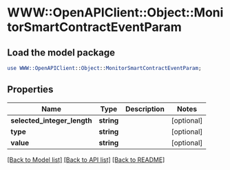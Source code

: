 # WWW::OpenAPIClient::Object::MonitorSmartContractEventParam

## Load the model package
```perl
use WWW::OpenAPIClient::Object::MonitorSmartContractEventParam;
```

## Properties
Name | Type | Description | Notes
------------ | ------------- | ------------- | -------------
**selected_integer_length** | **string** |  | [optional] 
**type** | **string** |  | [optional] 
**value** | **string** |  | [optional] 

[[Back to Model list]](../README.md#documentation-for-models) [[Back to API list]](../README.md#documentation-for-api-endpoints) [[Back to README]](../README.md)


